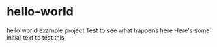 # hello-world
hello world example project
Test to see what happens here 
Here's some initial text to test this
